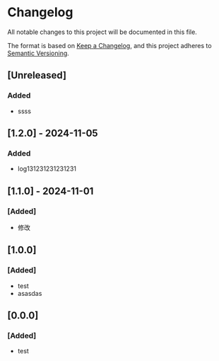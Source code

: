 # Changelog

All notable changes to this project will be documented in this file.

The format is based on [Keep a Changelog](https://keepachangelog.com/en/1.1.0/),
and this project adheres to [Semantic Versioning](https://semver.org/spec/v2.0.0.html).

## [Unreleased]

### Added

- ssss

## [1.2.0] - 2024-11-05

### Added

- log131231231231231

## [1.1.0] - 2024-11-01

### [Added]

- 修改

## [1.0.0]

### [Added]

- test
- asasdas

## [0.0.0]

### [Added]

- test
